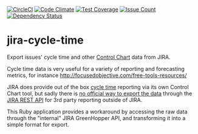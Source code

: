 
[![CircleCI](https://circleci.com/gh/johnboyes/jira-cycle-time.svg?style=svg)](https://circleci.com/gh/johnboyes/jira-cycle-time)
[![Code Climate](https://codeclimate.com/github/johnboyes/jira-cycle-time/badges/gpa.svg)](https://codeclimate.com/github/johnboyes/jira-cycle-time)
[![Test Coverage](https://codeclimate.com/github/johnboyes/jira-cycle-time/badges/coverage.svg)](https://codeclimate.com/github/johnboyes/jira-cycle-time/coverage)
[![Issue Count](https://codeclimate.com/github/johnboyes/jira-cycle-time/badges/issue_count.svg)](https://codeclimate.com/github/johnboyes/jira-cycle-time)
[![Dependency Status](https://gemnasium.com/badges/github.com/johnboyes/jira-cycle-time.svg)](https://gemnasium.com/github.com/johnboyes/jira-cycle-time)


# jira-cycle-time

Export issues' cycle time and other [Control Chart](https://confluence.atlassian.com/agile/glossary/control-chart) data from JIRA.

Cycle time data is very useful for a variety of reporting and forecasting metrics, for instance http://focusedobjective.com/free-tools-resources/

JIRA does provide out of the box [cycle time](https://confluence.atlassian.com/agile/glossary/cycle-time) reporting via its own Control Chart tool, but sadly there is [no official way to export the data](https://jira.atlassian.com/browse/JSWSERVER-4288) through the [JIRA REST API](https://docs.atlassian.com/jira-software/REST/cloud) for 3rd party reporting outside of JIRA.

This Ruby application provides a workaround by accessing the raw data through the "internal" JIRA GreenHopper API, and transforming it into a simple format for export.
